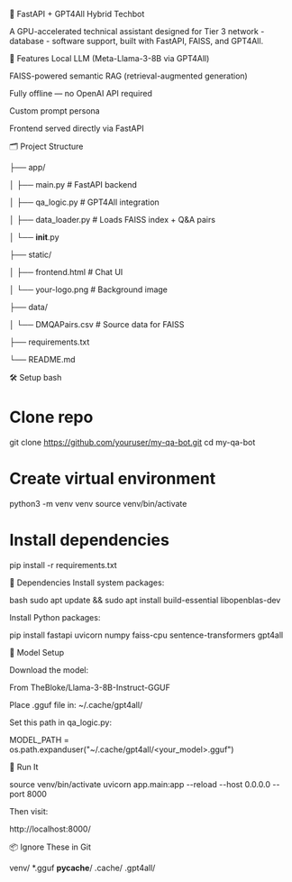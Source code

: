 🧠 FastAPI + GPT4All Hybrid Techbot

A GPU-accelerated technical assistant designed for Tier 3 network - database - software support, built with FastAPI, FAISS, and GPT4All.


🚀 Features
Local LLM (Meta-Llama-3-8B via GPT4All)

FAISS-powered semantic RAG (retrieval-augmented generation)

Fully offline — no OpenAI API required

Custom prompt persona

Frontend served directly via FastAPI

🗂 Project Structure

├── app/

│   ├── main.py            # FastAPI backend

│   ├── qa_logic.py        # GPT4All integration

│   ├── data_loader.py     # Loads FAISS index + Q&A pairs

│   └── __init__.py

├── static/

│   ├── frontend.html      # Chat UI

│   └── your-logo.png       # Background image

├── data/

│   └── DMQAPairs.csv      # Source data for FAISS

├── requirements.txt

└── README.md

🛠 Setup
bash

# Clone repo
git clone https://github.com/youruser/my-qa-bot.git
cd my-qa-bot

# Create virtual environment
python3 -m venv venv
source venv/bin/activate

# Install dependencies
pip install -r requirements.txt

🔗 Dependencies
Install system packages:

bash
sudo apt update && sudo apt install build-essential libopenblas-dev

Install Python packages:

pip install fastapi uvicorn numpy faiss-cpu sentence-transformers gpt4all

💾 Model Setup

Download the model:

From TheBloke/Llama-3-8B-Instruct-GGUF

Place .gguf file in:
~/.cache/gpt4all/

Set this path in qa_logic.py:

MODEL_PATH = os.path.expanduser("~/.cache/gpt4all/<your_model>.gguf")

🧠 Run It

source venv/bin/activate
uvicorn app.main:app --reload --host 0.0.0.0 --port 8000

Then visit:

http://localhost:8000/

📦 Ignore These in Git

venv/
*.gguf
__pycache__/
.cache/
.gpt4all/
